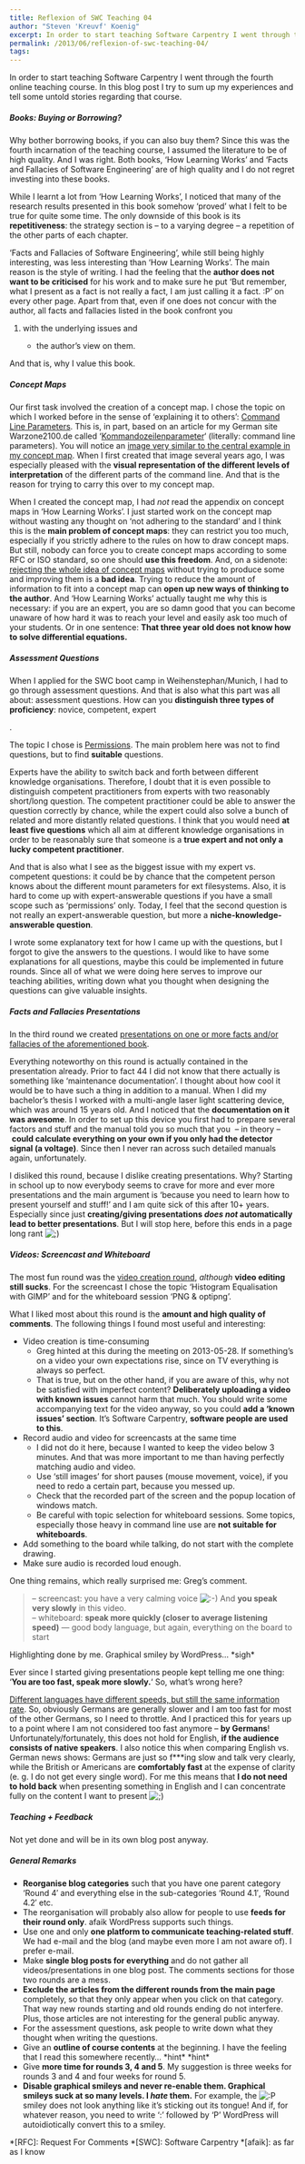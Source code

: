 ```yaml
---
title: Reflexion of SWC Teaching 04
author: "Steven 'Kreuvf' Koenig"
excerpt: In order to start teaching Software Carpentry I went through the fourth online teaching course. In this blog post I try to sum up my experiences and tell some untold stories regarding that course.
permalink: /2013/06/reflexion-of-swc-teaching-04/
tags:
---
```

In order to start teaching Software Carpentry I went through the fourth online teaching course. In this blog post I try to sum up my experiences and tell some untold stories regarding that course.

##### Books: Buying or Borrowing?

Why bother borrowing books, if you can also buy them? Since this was the fourth incarnation of the teaching course, I assumed the literature to be of high quality. And I was right. Both books, &#8216;How Learning Works&#8217; and &#8216;Facts and Fallacies of Software Engineering&#8217; are of high quality and I do not regret investing into these books.

While I learnt a lot from &#8216;How Learning Works&#8217;, I noticed that many of the research results presented in this book somehow &#8216;proved&#8217; what I felt to be true for quite some time. The only downside of this book is its **repetitiveness**: the strategy section is&nbsp;&ndash;&nbsp;to a varying degree&nbsp;&ndash;&nbsp;a repetition of the other parts of each chapter.

&#8216;Facts and Fallacies of Software Engineering&#8217;, while still being highly interesting, was less interesting than &#8216;How Learning Works&#8217;. The main reason is the style of writing. I had the feeling that the **author does not want to be criticised** for his work and to make sure he put &#8216;But remember, what I present as a fact is not really a fact, I am just calling it a fact. :P&#8217; on every other page. Apart from that, even if one does not concur with the author, all facts and fallacies listed in the book confront you

1.  with the underlying issues and 
    *   the author&#8217;s view on them. </ol> 
        And that is, why I value this book.
        
        ##### Concept Maps
        
        Our first task involved the creation of a concept map. I chose the topic on which I worked before in the sense of &lsquo;explaining it to others&rsquo;: <a href="http://teaching.software-carpentry.org/2013/03/27/concept-map-command-line-parameters/" hreflang="en" title="Concept Map: Command Line Parameters">Command Line Parameters</a>. This is, in part, based on an article for my German site Warzone2100.de called &#8216;<a href="http://warzone2100.de/kommandozeilenparameter.php" hreflang="de" title="Kommandozeilenparameter">Kommandozeilenparameter</a>&#8216; (literally: command line parameters). You will notice an [image very similar to the central example in my concept map][1]. When I first created that image several years ago, I was especially pleased with the **visual representation of the different levels of interpretation** of the different parts of the command line. And that is the reason for trying to carry this over to my concept map.
        
        When I created the concept map, I had *not* read the appendix on concept maps in &#8216;How Learning Works&#8217;. I just started work on the concept map without wasting any thought on &#8216;not adhering to the standard&#8217; and I think this is the **main problem of concept maps**: they can restrict you too much, especially if you strictly adhere to the rules on how to draw concept maps. But still, nobody can force you to create concept maps according to some RFC or ISO standard, so one should **use this freedom**. And, on a sidenote: <a href="http://teaching.software-carpentry.org/2013/05/25/against-concept-maps/" title="Against Concept Maps" hreflang="en">rejecting the whole idea of concept maps</a> without trying to produce some and improving them is a **bad idea**. Trying to reduce the amount of information to fit into a concept map can **open up new ways of thinking to the author**. And &#8216;How Learning Works&#8217; actually taught me why this is necessary: if you are an expert, you are so damn good that you can become unaware of how hard it was to reach your level and easily ask too much of your students. Or in one sentence: **That three year old does not know how to solve differential equations.**
        
        ##### Assessment Questions
        
        When I applied for the SWC boot camp in Weihenstephan/Munich, I had to go through assessment questions. And that is also what this part was all about: assessment questions. How can you **distinguish three types of proficiency**: novice<!-- n00b -->, competent, expert
        
        <!-- pro -->.
        
        The topic I chose is <a href="http://teaching.software-carpentry.org/2013/04/10/assessment-questions-permissions/" title="Assessment Questions: Permissions" hreflang="en">Permissions</a>. The main problem here was not to find questions, but to find **suitable** questions.
        
        Experts have the ability to switch back and forth between different knowledge organisations. Therefore, I doubt that it is even possible to distinguish competent practitioners from experts with two reasonably short/long question. The competent practitioner could be able to answer the question correctly by chance, while the expert could also solve a bunch of related and more distantly related questions. I think that you would need **at least five questions** which all aim at different knowledge organisations in order to be reasonably sure that someone is a **true expert and not only a lucky competent practitioner**.
        
        And that is also what I see as the biggest issue with my expert vs. competent questions: it could be by chance that the competent person knows about the different mount parameters for ext filesystems. Also, it is hard to come up with expert-answerable questions if you have a small scope such as &#8216;permissions&#8217; only. Today, I feel that the second question is not really an expert-answerable question, but more a **niche-knowledge-answerable question**.
        
        I wrote some explanatory text for how I came up with the questions, but I forgot to give the answers to the questions. I would like to have some explanations for all questions, maybe this could be implemented in future rounds. Since all of what we were doing here serves to improve our teaching abilities, writing down what you thought when designing the questions can give valuable insights.
        
        ##### Facts and Fallacies<!-- f*cks and phallacies! ;D SCNR--> Presentations
        
        In the third round we created <a href="http://teaching.software-carpentry.org/2013/04/18/short-presentations-from-facts-and-fallacies/" title="Short Presentations From &ldquo;Facts and Fallacies&rdquo;" hreflang="en">presentations on one or more facts and/or fallacies of the aforementioned book</a>.
        
        Everything noteworthy on this round is actually contained in the presentation already. Prior to fact 44 I did not know that there actually is something like &lsquo;maintenance documentation&rsquo;. I thought about how cool it would be to have such a thing in addition to a manual. When I did my bachelor&#8217;s thesis I worked with a multi-angle laser light scattering device, which was around 15 years old. And I noticed that the **documentation on it was awesome**. In order to set up this device you first had to prepare several factors and stuff and the manual told you so much that you &nbsp;&ndash;&nbsp;in theory&nbsp;&ndash;&nbsp;**could calculate everything on your own if you only had the detector signal (a voltage)**. Since then I never ran across such detailed manuals again, unfortunately.
        
        I disliked this round, because I dislike creating presentations. Why? Starting in school up to now everybody seems to crave for more and ever more presentations and the main argument is &#8216;because you need to learn how to present yourself and stuff!&#8217; and I am quite sick of this after 10+ years. Especially since just **creating/giving presentations *does not* automatically lead to better presentations**. But I will stop here, before this ends in a page long rant <img src="http://localhost:8080/wp-includes/images/smilies/icon_wink.gif" alt=";)" class="wp-smiley" />
        
        ##### Videos: Screencast and Whiteboard
        
        The most fun round was the <a href="http://teaching.software-carpentry.org/2013/05/14/round-4-34-4-making-videos/" title="Round 4.3/4.4: Making Videos" hreflang="en">video creation round</a>, *although* **video editing still sucks**. For the screencast I chose the topic &#8216;Histogram Equalisation with GIMP&#8217; and for the whiteboard session &#8216;PNG & optipng&#8217;.
        
        What I liked most about this round is the **amount and high quality<!-- it's the internet, usually it's the opposite--> of comments**. The following things I found most useful and interesting:
        
        *   Video creation is time-consuming 
            *   Greg hinted at this during the meeting on 2013-05-28. If something&#8217;s on a video your own expectations rise, since on TV everything is always so perfect.
            *   That is true, but on the other hand, if you are aware of this, why not be satisfied with imperfect content? **Deliberately uploading a video with known issues** cannot harm that much. You should write some accompanying text for the video anyway, so you could **add a &#8216;known issues&#8217; section**. It&#8217;s Software Carpentry, **software people are used to this**.
        *   Record audio and video for screencasts at the same time 
            *   I did not do it here, because I wanted to keep the video below 3 minutes. And that was more important to me than having perfectly matching audio and video.
            *   Use &#8216;still images&#8217; for short pauses (mouse movement, voice), if you need to redo a certain part, because you messed up.
            *   Check that the recorded part of the screen and the popup location of windows match.
            *   Be careful with topic selection for whiteboard sessions. Some topics, especially those heavy in command line use are **not suitable for whiteboards**.
        *   Add something to the board while talking, do not start with the complete drawing.
        *   Make sure audio is recorded loud enough.
        
        One thing remains, which really surprised me: Greg&#8217;s comment.
        
        > &#8211; screencast: you have a very calming voice <img src="http://localhost:8080/wp-includes/images/smilies/icon_smile.gif" alt=":-)" class="wp-smiley" /> And **you speak very slowly** in this video.  
        > &#8211; whiteboard: **speak more quickly (closer to average listening speed)** &#8212; good body language, but again, everything on the board to start 
        
        Highlighting done by me. Graphical smiley by WordPress&#8230; \*sigh\*
        
        Ever since I started giving presentations people kept telling me one thing: &#8216;**You are too fast, speak more slowly.**<!-- Well, actually they said that in German, but nobody here would understand...-->&#8216; So, what&#8217;s wrong here? 
        
        <a href="http://www.eurekalert.org/pub_releases/2011-09/lsoa-lsv083111.php" title="Language speed vs. efficiency: Is faster better?" hreflang="en">Different languages have different speeds, but still the same information rate</a>. So, obviously Germans are generally slower and I am too fast for most of the other Germans, so I need to throttle. And I practiced this for years up to a point where I am not considered too fast anymore&nbsp;&ndash;&nbsp;**by Germans**! Unfortunately/fortunately, this does not hold for English, **if the audience consists of native speakers**. I also notice this when comparing English vs. German news shows: Germans are just so f\***ing slow and talk very clearly, while the British or Americans are **comfortably fast** at the expense of clarity (e. g. I do not get every single word). For me this means that **I do not need to hold back** when presenting something in English and I can concentrate fully on the content I want to present <img src="http://localhost:8080/wp-includes/images/smilies/icon_wink.gif" alt=";)" class="wp-smiley" />
        
        ##### Teaching + Feedback<!-- Final exam ;)-->
        
        Not yet done and will be in its own blog post anyway.
        
        ##### General Remarks
        
        *   **Reorganise blog categories** such that you have one parent category &#8216;Round 4&#8242; and everything else in the sub-categories &#8216;Round 4.1&#8242;, &#8216;Round 4.2&#8242; etc.
        *   The reorganisation will probably also allow for people to use **feeds for their round only**. afaik WordPress supports such things.
        *   Use one and only **one platform to communicate teaching-related stuff**. We had e-mail and the blog (and maybe even more I am not aware of). I prefer e-mail.
        *   Make **single blog posts for everything** and do not gather all videos/presentations in one blog post. The comments sections for those two rounds are a mess.
        *   **Exclude the articles from the different rounds from the main page** completely, so that they only appear when you click on that category. That way new rounds starting and old rounds ending do not interfere. Plus, those articles are not interesting for the general public anyway.
        *   For the assessment questions, ask people to write down what they thought when writing the questions.
        *   Give an **outline of course contents** at the beginning. I have the feeling that I read this somewhere recently&#8230; \*hint\* \*hint\*
        *   Give **more time for rounds 3, 4 and 5**. My suggestion is three weeks for rounds 3 and 4 and four weeks for round 5.
        *   **Disable graphical smileys and never re-enable them. Graphical smileys suck at so many levels. I *hate* them.** For example, the <img src="http://localhost:8080/wp-includes/images/smilies/icon_razz.gif" alt=":P" class="wp-smiley" /> smiley does not look anything like it&#8217;s sticking out its tongue! And if, for whatever reason, you need to write &#8216;:&#8217; followed by &#8216;P&#8217; WordPress will autoidiotically convert this to a smiley.
        
        <!-- Greg said 'at least 200 words' :X-->

 [1]: http://teaching.software-carpentry.org/wp-content/uploads/2013/06/warzone2100_command_line_parameters.png

 *[RFC]: Request For Comments
 *[SWC]: Software Carpentry
 *[afaik]: as far as I know
